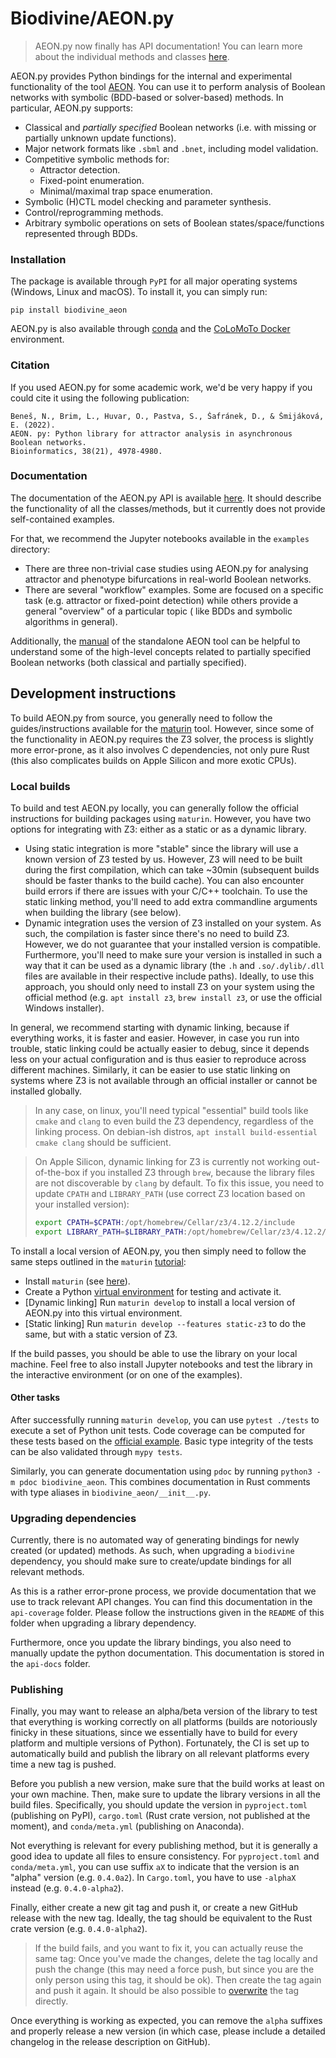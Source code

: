 # Biodivine/AEON.py

 > AEON.py now finally has API documentation! You can learn more about the individual methods and classes 
 > [here](https://biodivine.fi.muni.cz/docs/aeon-py/latest/). 

AEON.py provides Python bindings for the internal and experimental functionality of the tool
[AEON](https://biodivine.fi.muni.cz/aeon/). You can use it to perform analysis of 
Boolean networks with symbolic (BDD-based or solver-based) methods. In particular, AEON.py supports:

 - Classical and *partially specified* Boolean networks (i.e. with missing or partially unknown update functions).
 - Major network formats like `.sbml` and `.bnet`, including model validation.
 - Competitive symbolic methods for:
    - Attractor detection.
    - Fixed-point enumeration.
    - Minimal/maximal trap space enumeration.
 - Symbolic (H)CTL model checking and parameter synthesis.
 - Control/reprogramming methods.
 - Arbitrary symbolic operations on sets of Boolean states/space/functions represented through BDDs.

### Installation

The package is available through `PyPI` for all major operating systems (Windows, Linux and macOS). 
To install it, you can simply run:

```
pip install biodivine_aeon
```

AEON.py is also available through [conda](https://anaconda.org/daemontus/biodivine_aeon) 
and the [CoLoMoTo Docker](https://github.com/colomoto/colomoto-docker) environment.

### Citation

If you used AEON.py for some academic work, we'd be very happy if you could cite it using 
the following publication:

```
Beneš, N., Brim, L., Huvar, O., Pastva, S., Šafránek, D., & Šmijáková, E. (2022). 
AEON. py: Python library for attractor analysis in asynchronous Boolean networks. 
Bioinformatics, 38(21), 4978-4980.
```

### Documentation

The documentation of the AEON.py API is available [here](https://biodivine.fi.muni.cz/docs/aeon-py/latest/).
It should describe the functionality of all the classes/methods, but it currently does not 
provide self-contained examples.

For that, we recommend the Jupyter notebooks available in the `examples` directory:
 - There are three non-trivial case studies using AEON.py for analysing attractor and phenotype
 bifurcations in real-world Boolean networks.
 - There are several "workflow" examples. Some are focused on a specific task (e.g. attractor
 or fixed-point detection) while others provide a general "overview" of a particular topic (
 like BDDs and symbolic algorithms in general).

Additionally, the 
[manual](https://biodivine.fi.muni.cz/aeon/manual/v0.4.0/index.html) of the standalone AEON tool
can be helpful to understand some of the high-level concepts related
to partially specified Boolean networks (both classical and partially specified).

## Development instructions

To build AEON.py from source, you generally need to follow the guides/instructions available for the
[maturin](https://github.com/PyO3/maturin) tool. However, since some of the functionality in AEON.py
requires the Z3 solver, the process is slightly more error-prone, as it also involves C dependencies,
not only pure Rust (this also complicates builds on Apple Silicon and more exotic CPUs).

### Local builds

To build and test AEON.py locally, you can generally follow the official instructions for building
packages using `maturin`. However, you have two options for integrating with Z3: either as a static
or as a dynamic library. 

 - Using static integration is more "stable" since the library will use a known 
   version of Z3 tested by us. However, Z3 will need to be built during the first
   compilation, which can take ~30min (subsequent builds should be faster thanks
   to the build cache). You can also encounter build errors if there are issues with
   your C/C++ toolchain. To use the static linking method, you'll need to add
   extra commandline arguments when building the library (see below).
 - Dynamic integration uses the version of Z3 installed on your system. As such,
   the compilation is faster since there's no need to build Z3. However, we do not
   guarantee that your installed version is compatible. Furthermore, you'll need to
   make sure your version is installed in such a way that it can be used as a dynamic
   library (the `.h` and `.so/.dylib/.dll` files are available in their respective
   include paths). Ideally, to use this approach, you should only need to install Z3 on
   your system using the official method (e.g. `apt install z3`, `brew install z3`, or
   use the official Windows installer).

In general, we recommend starting with dynamic linking, because if everything works, it is faster
and easier. However, in case you run into trouble, static linking could be actually easier
to debug, since it depends less on your actual configuration and is thus easier to reproduce across 
different machines. Similarly, it can be easier to use static linking on systems where Z3 is not 
available through an official installer or cannot be installed globally.

 > In any case, on linux, you'll need typical "essential" build tools like `cmake` and `clang`
 > to even build the Z3 dependency, regardless of the linking process. On debian-ish distros,
 > `apt install build-essential cmake clang` should be sufficient.

 > On Apple Silicon, dynamic linking for Z3 is currently not working out-of-the-box if
 > you installed Z3 through `brew`, because the library files are not discoverable by `clang`
 > by default. To fix this issue, you need to update `CPATH` and `LIBRARY_PATH` (use correct
 > Z3 location based on your installed version):
 > ```bash
 > export CPATH=$CPATH:/opt/homebrew/Cellar/z3/4.12.2/include          
 > export LIBRARY_PATH=$LIBRARY_PATH:/opt/homebrew/Cellar/z3/4.12.2/lib
 > ```

To install a local version of AEON.py, you then simply need to follow the same steps outlined 
in the `maturin` [tutorial](https://www.maturin.rs/tutorial):

 - Install `maturin` (see [here](https://www.maturin.rs/installation)).
 - Create a Python [virtual environment](https://docs.python.org/3/library/venv.html) for testing and activate it.
 - \[Dynamic linking\] Run `maturin develop` to install a local version of AEON.py into this virtual environment.
 - \[Static linking\] Run `maturin develop --features static-z3` to do the same, but with a static version of Z3.

If the build passes, you should be able to use the library on your local machine. Feel free to also install Jupyter
notebooks and test the library in the interactive environment (or on one of the examples).

#### Other tasks

After successfully running `maturin develop`, you can use `pytest ./tests` to execute a set of Python unit tests.
Code coverage can be computed for these tests based on the [official example](https://github.com/cjermain/rust-python-coverage).
Basic type integrity of the tests can be also validated through `mypy tests`.

Similarly, you can generate documentation using `pdoc` by running `python3 -m pdoc biodivine_aeon`. This combines 
documentation in Rust comments with type aliases in `biodivine_aeon/__init__.py`.

### Upgrading dependencies

Currently, there is no automated way of generating bindings for newly created (or updated) methods. As such, when
upgrading a `biodivine` dependency, you should make sure to create/update bindings for all relevant methods.

As this is a rather error-prone process, we provide documentation that we use to track relevant API changes.
You can find this documentation in the `api-coverage` folder. Please follow the instructions given in the 
`README` of this folder when upgrading a library dependency.

Furthermore, once you update the library bindings, you also need to manually update the python documentation.
This documentation is stored in the `api-docs` folder.

### Publishing

Finally, you may want to release an alpha/beta version of the library to test that everything is working correctly
on all platforms (builds are notoriously finicky in these situations, since we essentially have to build for
every platform and multiple versions of Python). Fortunately, the CI is set up to automatically build 
and publish the library on all relevant platforms every time a new tag is pushed. 

Before you publish a new version, make sure that the build works at least on your own machine. Then, make 
sure to update the library versions in all the build files. Specifically, you should update the version in 
`pyproject.toml` (publishing on PyPI), `cargo.toml` (Rust crate version, not published at the moment), and 
`conda/meta.yml` (publishing on Anaconda). 

Not everything is relevant for every publishing method, but it is generally a good idea to update all files to ensure
consistency. For `pyproject.toml` and `conda/meta.yml`, you can use suffix `aX` to indicate that the version is
an "alpha" version (e.g. `0.4.0a2`). In `Cargo.toml`, you have to use `-alphaX` instead (e.g. `0.4.0-alpha2`).

Finally, either create a new git tag and push it, or create a new GitHub release with the new tag. Ideally, the tag 
should be equivalent to the Rust crate version (e.g. `0.4.0-alpha2`). 

 > If the build fails, and you want to fix it, you can actually reuse the same tag: Once you've made the changes, 
 > delete the tag locally and push the change (this may need a force push, but since you are the only person using 
 > this tag, it should be ok). Then create the tag again and push it again. It should be also possible to 
 > [overwrite](https://stackoverflow.com/questions/25815631/git-force-push-tag-when-the-tag-already-exists-on-remote) 
 > the tag directly.

Once everything is working as expected, you can remove the `alpha` suffixes and properly release a new version (in 
which case, please include a detailed changelog in the release description on GitHub).
